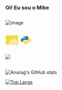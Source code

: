 ###  Oi! Eu sou o Mike
##

![image](https://user-images.githubusercontent.com/124082599/215856183-ee13e449-e02d-496d-b4ba-c8f7520b4aed.png)



<div style="display: inline_block"><br>
  <img align="center" alt="Rafa-Js" height="30" width="40" src="https://raw.githubusercontent.com/devicons/devicon/master/icons/javascript/javascript-plain.svg">
  <img align="center" alt="Rafa-Python" height="30" width="40" src="https://raw.githubusercontent.com/devicons/devicon/master/icons/python/python-original.svg">

</div>
 
  ##
 
<div> 
  
 </a>
  <a href="https://www.linkedin.com/in/mike-caiado-alcantara-003462264/" target="_blank"><img src="https://img.shields.io/badge/-LinkedIn-%230077B5?style=for-the-badge&logo=linkedin&logoColor=white" target="_blank"></a> 
 </div>

##


 ![Anurag's GitHub stats](https://github-readme-stats.vercel.app/api?username=mikecaiadoalcantara&show_icons=true&theme=cobalt)
 
 [![Top Langs](https://github-readme-stats.vercel.app/api/top-langs/?username=mikecaiadoalcantara&layout=compact=true&theme=cobalt)](https://github.com/mikecaiadoalcantara/github-readme-stats)

